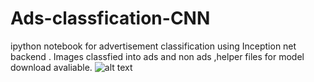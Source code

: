 # Ads-classfication-CNN
ipython notebook for advertisement classification using Inception net backend . Images classfied into ads and non ads ,helper files for model download avaliable.
![alt text](https://github.com/saadali1996/Ads-classfication-CNN/blob/master/1.PNG)

